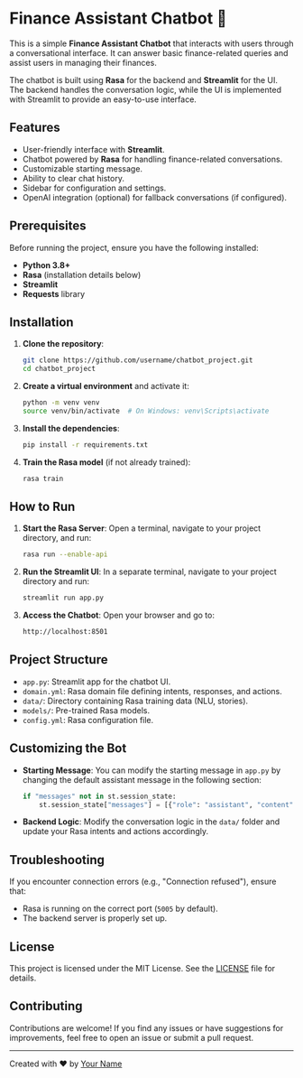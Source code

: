 # Finance Assistant Chatbot 💬

This is a simple **Finance Assistant Chatbot** that interacts with users through a conversational interface. It can answer basic finance-related queries and assist users in managing their finances.

The chatbot is built using **Rasa** for the backend and **Streamlit** for the UI. The backend handles the conversation logic, while the UI is implemented with Streamlit to provide an easy-to-use interface.

## Features
- User-friendly interface with **Streamlit**.
- Chatbot powered by **Rasa** for handling finance-related conversations.
- Customizable starting message.
- Ability to clear chat history.
- Sidebar for configuration and settings.
- OpenAI integration (optional) for fallback conversations (if configured).

## Prerequisites
Before running the project, ensure you have the following installed:
- **Python 3.8+**
- **Rasa** (installation details below)
- **Streamlit**
- **Requests** library

## Installation

1. **Clone the repository**:
    ```bash
    git clone https://github.com/username/chatbot_project.git
    cd chatbot_project
    ```

2. **Create a virtual environment** and activate it:
    ```bash
    python -m venv venv
    source venv/bin/activate  # On Windows: venv\Scripts\activate
    ```

3. **Install the dependencies**:
    ```bash
    pip install -r requirements.txt
    ```

4. **Train the Rasa model** (if not already trained):
    ```bash
    rasa train
    ```

## How to Run

1. **Start the Rasa Server**:
    Open a terminal, navigate to your project directory, and run:
    ```bash
    rasa run --enable-api
    ```

2. **Run the Streamlit UI**:
    In a separate terminal, navigate to your project directory and run:
    ```bash
    streamlit run app.py
    ```

3. **Access the Chatbot**:
    Open your browser and go to:
    ```bash
    http://localhost:8501
    ```

## Project Structure

- `app.py`: Streamlit app for the chatbot UI.
- `domain.yml`: Rasa domain file defining intents, responses, and actions.
- `data/`: Directory containing Rasa training data (NLU, stories).
- `models/`: Pre-trained Rasa models.
- `config.yml`: Rasa configuration file.

## Customizing the Bot

- **Starting Message**: You can modify the starting message in `app.py` by changing the default assistant message in the following section:
    ```python
    if "messages" not in st.session_state:
        st.session_state["messages"] = [{"role": "assistant", "content": "Your custom starting message"}]
    ```

- **Backend Logic**: Modify the conversation logic in the `data/` folder and update your Rasa intents and actions accordingly.

## Troubleshooting

If you encounter connection errors (e.g., "Connection refused"), ensure that:
- Rasa is running on the correct port (`5005` by default).
- The backend server is properly set up.

## License

This project is licensed under the MIT License. See the [LICENSE](LICENSE) file for details.

## Contributing

Contributions are welcome! If you find any issues or have suggestions for improvements, feel free to open an issue or submit a pull request.

---

Created with ❤️ by [Your Name](https://github.com/username)
